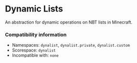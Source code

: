 # Dynamic Lists
An abstraction for dynamic operations on NBT lists in Minecraft.

### Compatibility information
- Namespaces: `dynalist`, `dynalist.private`, `dynalist.custom`
- Scorespace: `dynalist`
- Incompatible with: `none`
